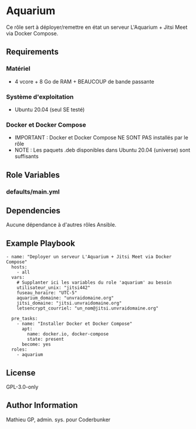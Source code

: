Aquarium
=========

Ce rôle sert à déployer/remettre en état un serveur L'Aquarium + Jitsi Meet via Docker Compose.

Requirements
------------

### Matériel
* 4 vcore + 8 Go de RAM + BEAUCOUP de bande passante

### Système d'exploitation
* Ubuntu 20.04 (seul SE testé)

### Docker et Docker Compose
* IMPORTANT : Docker et Docker Compose NE SONT PAS installés par le rôle
* NOTE : Les paquets .deb disponibles dans Ubuntu 20.04 (universe) sont suffisants

Role Variables
--------------

### defaults/main.yml

Dependencies
------------

Aucune dépendance à d'autres rôles Ansible.

Example Playbook
----------------

```
- name: "Deployer un serveur L'Aquarium + Jitsi Meet via Docker Compose"
  hosts: 
    - all
  vars:
    # Supplanter ici les variables du role 'aquarium' au besoin
    utilisateur_unix: "jitsi442"
    fuseau_horaire: "UTC-5"
    aquarium_domaine: "unvraidomaine.org"
    jitsi_domaine: "jitsi.unvraidomaine.org"
    letsencrypt_courriel: "un_nom@jitsi.unvraidomaine.org"

  pre_tasks:
    - name: "Installer Docker et Docker Compose"
      apt:
        name: docker.io, docker-compose
        state: present
      become: yes
  roles:
    - aquarium
```

License
-------

GPL-3.0-only

Author Information
------------------

Mathieu GP, admin. sys. pour Coderbunker
